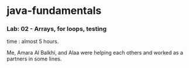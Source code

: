# java-fundamentals

### Lab: 02 -  Arrays, for loops, testing
time : almost 5 hours.

Me, Amara Al Balkhi, and Alaa were helping each others and worked as a partners in some lines.
